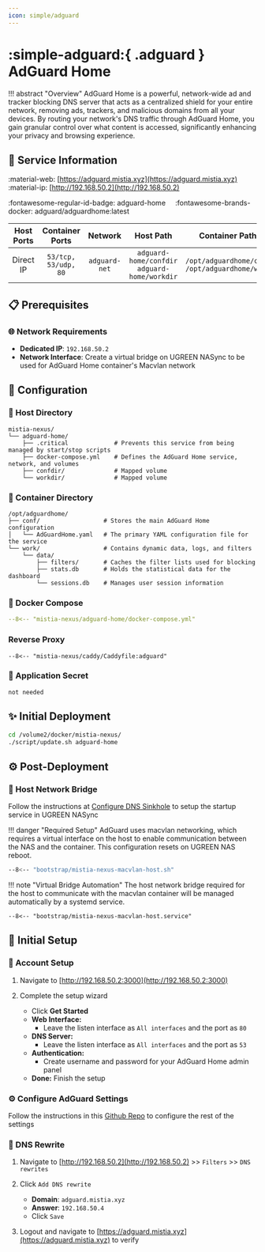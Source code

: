 ```yaml
---
icon: simple/adguard
---
```


# :simple-adguard:{ .adguard } AdGuard Home

<!-- markdownlint-disable MD033 -->

!!! abstract "Overview"
    AdGuard Home is a powerful, network-wide ad and tracker blocking DNS server that acts as a centralized shield for your entire network, removing ads, trackers, and malicious domains from all your devices. By routing your network's DNS traffic through AdGuard Home, you gain granular control over what content is accessed, significantly enhancing your privacy and browsing experience.

## 📑 Service Information

:material-web: [https://adguard.mistia.xyz](https://adguard.mistia.xyz) &nbsp;&nbsp;&nbsp; :material-ip: [http://192.168.50.2](http://192.168.50.2)

:fontawesome-regular-id-badge: adguard-home &nbsp;&nbsp;&nbsp; :fontawesome-brands-docker: adguard/adguardhome:latest

| Host Ports | Container Ports | Network |  Host Path | Container Path |
|:----------:|:------------:|:----------:|:----------:|:--------------:|
| Direct IP | `53/tcp, 53/udp, 80` | `adguard-net` | `adguard-home/confdir`<br>`adguard-home/workdir` | `/opt/adguardhome/conf`<br>`/opt/adguardhome/work` |

## 📋 Prerequisites

### 🌐 Network Requirements

- **Dedicated IP**: `192.168.50.2`
- **Network Interface**: Create a virtual bridge on UGREEN NASync to be used for AdGuard Home container's Macvlan network

## 🔧 Configuration

### 📂 Host Directory

```text
mistia-nexus/
└── adguard-home/          
    ├── .critical             # Prevents this service from being managed by start/stop scripts
    ├── docker-compose.yml    # Defines the AdGuard Home service, network, and volumes
    ├── confdir/              # Mapped volume
    └── workdir/              # Mapped volume
```

### 📁 Container Directory

```text
/opt/adguardhome/
├── conf/                  # Stores the main AdGuard Home configuration
│   └── AdGuardHome.yaml   # The primary YAML configuration file for the service
└── work/                  # Contains dynamic data, logs, and filters
    └── data/              
        ├── filters/       # Caches the filter lists used for blocking
        ├── stats.db       # Holds the statistical data for the dashboard
        └── sessions.db    # Manages user session information
```

### 🐋 Docker Compose

```yaml title="docker-compose.yml"
--8<-- "mistia-nexus/adguard-home/docker-compose.yml"
```

### Reverse Proxy

```Caddyfile title="Caddyfile"
--8<-- "mistia-nexus/caddy/Caddyfile:adguard"
```

### 📄 Application Secret

```text
not needed
```

## ✨ Initial Deployment

```bash
cd /volume2/docker/mistia-nexus/
./script/update.sh adguard-home
```

## ⚙️ Post-Deployment

### 🌉 Host Network Bridge

Follow the instructions at [Configure DNS Sinkhole](../../initial-setup/mistia-nexus#configure-dns-sinkhole) to setup the startup service in UGREEN NASync

!!! danger "Required Setup"
    AdGuard uses macvlan networking, which requires a virtual interface on the host to enable communication between the NAS and the container.
    This configuration resets on UGREEN NAS reboot.

```bash title="mistia-nexus-macvlan-host.sh"
--8<-- "bootstrap/mistia-nexus-macvlan-host.sh"
```

!!! note "Virtual Bridge Automation"
    The host network bridge required for the host to communicate with the macvlan container will be managed automatically by a systemd service.

```systemd title="mistia-nexus-macvlan-host.service"
--8<-- "bootstrap/mistia-nexus-macvlan-host.service"
```

## 🚀 Initial Setup

### 🪪 Account Setup

1. Navigate to [http://192.168.50.2:3000](http://192.168.50.2:3000)

2. Complete the setup wizard

      - Click **Get Started**
      - **Web Interface:**
        - Leave the listen interface as `All interfaces` and the port as `80`
      - **DNS Server:**
        - Leave the listen interface as `All interfaces` and the port as `53`
      - **Authentication:**
        - Create username and password for your AdGuard Home admin panel
      - **Done:** Finish the setup

### ⚙️ Configure AdGuard Settings

Follow the instructions in this [Github Repo](https://github.com/celenityy/adguard-home-settings/blob/main/README.md) to configure the rest of the settings

### 📝 DNS Rewrite

1. Navigate to [http://192.168.50.2](http://192.168.50.2) >> `Filters` >> `DNS rewrites`

2. Click `Add DNS rewrite`
      - **Domain**: `adguard.mistia.xyz`
      - **Answer**: `192.168.50.4`
      - Click `Save`

3. Logout and navigate to [https://adguard.mistia.xyz](https://adguard.mistia.xyz) to verify
